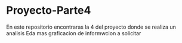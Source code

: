 # Proyecto-Parte4
En este repositorio encontraras la 4 del proyecto donde se realiza un analisis Eda mas graficacion de informwcion a solicitar


